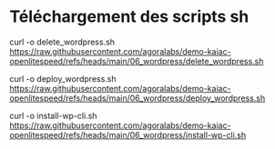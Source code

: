 # Téléchargement des scripts sh

curl -o delete_wordpress.sh https://raw.githubusercontent.com/agoralabs/demo-kaiac-openlitespeed/refs/heads/main/06_wordpress/delete_wordpress.sh


curl -o deploy_wordpress.sh https://raw.githubusercontent.com/agoralabs/demo-kaiac-openlitespeed/refs/heads/main/06_wordpress/deploy_wordpress.sh

curl -o install-wp-cli.sh https://raw.githubusercontent.com/agoralabs/demo-kaiac-openlitespeed/refs/heads/main/06_wordpress/install-wp-cli.sh
